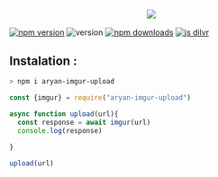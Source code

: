 <h3 align="center">
  
  <p align="center"><img src="https://img.shields.io/badge/WLCM%20TO -aryan Imgur Upload-green?colorA=%23ff0000&colorB=%23017e40&style=flat-square">  
  
</h3>


<a href="https://www.npmjs.com/package/aryan-imgur-upload"><img alt="npm version" src="https://img.shields.io/npm/v/aryan-imgur-upload.svg?style=flat-square"></a>
<img alt="version" src="https://img.shields.io/github/package-json/v/itzaryan008/aryan-imgur-upload?label=github&style=flat-square">
<a href="https://www.npmjs.com/package/aryan-imgur-upload"><img src="https://img.shields.io/npm/dm/aryan-imgur-upload.svg?style=flat-square" alt="npm downloads"></a>
[![js dilvr](https://data.jsdelivr.com/v1/package/npm/aryan-imgur-upload/badge)](https://www.jsdelivr.com/package/npm/aryan-imgur-upload)

## Instalation :
```bash
> npm i aryan-imgur-upload
```



```js
const {imgur} = require("aryan-imgur-upload")

async function upload(url){
  const response = await imgur(url)
  console.log(response)
  
}

upload(url)
```
